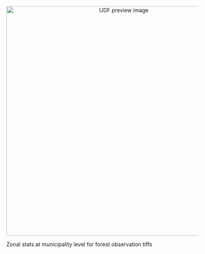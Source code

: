 <!--fused:preview-->
<p align="center"><img src="https://fused-magic.s3.us-west-2.amazonaws.com/thumbnails/udfs-staging/forobs.png" width="600" alt="UDF preview image"></p>

<!--fused:readme-->
Zonal stats at municipality level for forest observation tiffs
